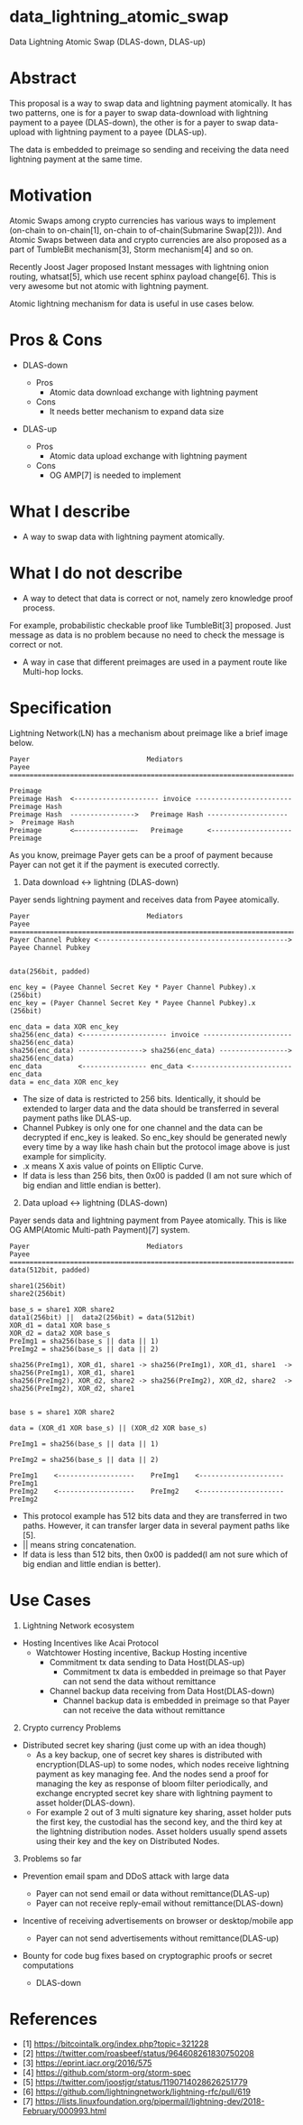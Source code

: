 # data_lightning_atomic_swap

Data Lightning Atomic Swap (DLAS-down, DLAS-up)


# Abstract

This proposal is a way to swap data and lightning payment atomically.
It has two patterns, one is for a payer to swap data-download with lightning payment to a payee (DLAS-down), the other is for a payer to swap data-upload with lightning payment to a payee (DLAS-up).

The data is embedded to preimage so sending and receiving the data need lightning payment at the same time.


# Motivation

Atomic Swaps among crypto currencies has various ways to implement (on-chain to on-chain[1], on-chain to of-chain(Submarine Swap[2])). And Atomic Swaps between data and crypto currencies are also proposed as a part of TumbleBit mechanism[3], Storm mechanism[4] and so on.

Recently Joost Jager proposed Instant messages with lightning onion routing, whatsat[5], which use recent sphinx payload change[6]. This is very awesome but not atomic with lightning payment.

Atomic lightning mechanism for data is useful in use cases below.


# Pros & Cons

- DLAS-down
    - Pros
        - Atomic data download exchange with lightning payment
    -  Cons
        - It needs better mechanism to expand data size

- DLAS-up
    -  Pros
        - Atomic data upload exchange with lightning payment
    -  Cons
        - OG AMP[7] is needed to implement


# What I describe

- A way to swap data with lightning payment atomically.


# What I do not describe

- A way to detect that data is correct or not, namely zero knowledge proof process.

For example, probabilistic checkable proof like TumbleBit[3] proposed.
Just message as data is no problem because no need to check the message is correct or not. 

- A way in case that different preimages are used in a payment route like Multi-hop locks.


# Specification

Lightning Network(LN) has a mechanism about preimage like a brief image below. 


    Payer                             Mediators                            Payee
    =================================================================================
                                                                            Preimage
    Preimage Hash  <--------------------- invoice ------------------------  Preimage Hash
    Preimage Hash  ---------------->   Preimage Hash -------------------->  Preimage Hash
    Preimage       <—-------------—-   Preimage      <--------------------  Preimage

As you know, preimage Payer gets can be a proof of payment because Payer can not get it if the payment is executed correctly.



1. Data download <->  lightning (DLAS-down)


Payer sends lightning payment and receives data from Payee atomically.


    Payer                             Mediators                           Payee
    =================================================================================
    Payer Channel Pubkey <-----------------------------------------------> Payee Channel Pubkey
    
                                                                           data(256bit, padded)
                                                                           enc_key = (Payee Channel Secret Key * Payer Channel Pubkey).x  (256bit)
    enc_key = (Payer Channel Secret Key * Payee Channel Pubkey).x  (256bit)
                                                                           enc_data = data XOR enc_key
    sha256(enc_data) <--------------------- invoice ---------------------- sha256(enc_data)
    sha256(enc_data) ----------------> sha256(enc_data) -----------------> sha256(enc_data)
    enc_data         <---------------- enc_data <------------------------- enc_data
    data = enc_data XOR enc_key


- The size of data is restricted to 256 bits. Identically, it should be extended to larger data and the data should be transferred in several payment paths like DLAS-up.
- Channel Pubkey is only one for one channel and the data can be decrypted if enc_key is leaked. So enc_key should be generated newly every time by a way like hash chain but the protocol image above is just example for simplicity.
- .x means X axis value of points on Elliptic Curve.
- If data is less than 256 bits, then 0x00 is padded (I am not sure which of big endian and little endian is better).



2. Data upload <->  lightning (DLAS-down)

Payer sends data and lightning payment from Payee atomically.
This is like OG AMP(Atomic Multi-path Payment)[7] system.


    Payer                             Mediators                            Payee
    =================================================================================
    data(512bit, padded)
    
    share1(256bit)
    share2(256bit)
    
    base_s = share1 XOR share2
    data1(256bit) ||  data2(256bit) = data(512bit)
    XOR_d1 = data1 XOR base_s
    XOR_d2 = data2 XOR base_s
    PreImg1 = sha256(base_s || data || 1)
    PreImg2 = sha256(base_s || data || 2)
    
    sha256(PreImg1), XOR_d1, share1 -> sha256(PreImg1), XOR_d1, share1  -> sha256(PreImg1), XOR_d1, share1
    sha256(PreImg2), XOR_d2, share2 -> sha256(PreImg2), XOR_d2, share2  -> sha256(PreImg2), XOR_d2, share1
    
                                                                           base s = share1 XOR share2
                                                                           data = (XOR_d1 XOR base_s) || (XOR_d2 XOR base_s)
                                                                           PreImg1 = sha256(base_s || data || 1)
                                                                           PreImg2 = sha256(base_s || data || 2)
    
    PreImg1    <-------------------    PreImg1    <---------------------   PreImg1
    PreImg2    <-------------------    PreImg2    <---------------------   PreImg2


- This protocol example has 512 bits data and they are transferred in two paths. However, it can transfer larger data in several payment paths like [5].
- || means string concatenation.
- If data is less than 512 bits, then 0x00 is padded(I am not sure which of big endian and little endian is better).




# Use Cases

1. Lightning Network ecosystem

- Hosting Incentives like Acai Protocol
    - Watchtower Hosting incentive, Backup Hosting incentive
        - Commitment tx data sending to Data Host(DLAS-up)
            - Commitment tx data is embedded in preimage so that Payer can not send the data without remittance
        - Channel backup data receiving from Data Host(DLAS-down)
            - Channel backup data is embedded in preimage so that Payer can not receive the data without remittance

2. Crypto currency Problems

- Distributed secret key sharing (just come up with an idea though)
    - As a key backup, one of secret key shares is distributed with encryption(DLAS-up) to some nodes, which nodes receive lightning payment as key managing fee. And the nodes send a proof for managing the key as response of bloom filter periodically, and exchange encrypted secret key share with lightning payment to asset holder(DLAS-down).
    - For example 2 out of 3 multi signature key sharing, asset holder puts the first key, the custodial has the second key, and the third key at the lightning distribution nodes. Asset holders usually spend assets using their key and the key on Distributed Nodes.


3. Problems so far

- Prevention email spam and DDoS attack with large data
    - Payer can not send email or data without remittance(DLAS-up)
    - Payer can not receive reply-email without remittance(DLAS-down)

- Incentive of receiving advertisements on browser or desktop/mobile app
    - Payer can not send advertisements without remittance(DLAS-up)

- Bounty for code bug fixes based on cryptographic proofs or secret computations
    - DLAS-down



# References

- [1] https://bitcointalk.org/index.php?topic=321228
- [2] https://twitter.com/roasbeef/status/964608261830750208
- [3] https://eprint.iacr.org/2016/575
- [4] https://github.com/storm-org/storm-spec
- [5] https://twitter.com/joostjgr/status/1190714028626251779
- [6] https://github.com/lightningnetwork/lightning-rfc/pull/619
- [7] https://lists.linuxfoundation.org/pipermail/lightning-dev/2018-February/000993.html
